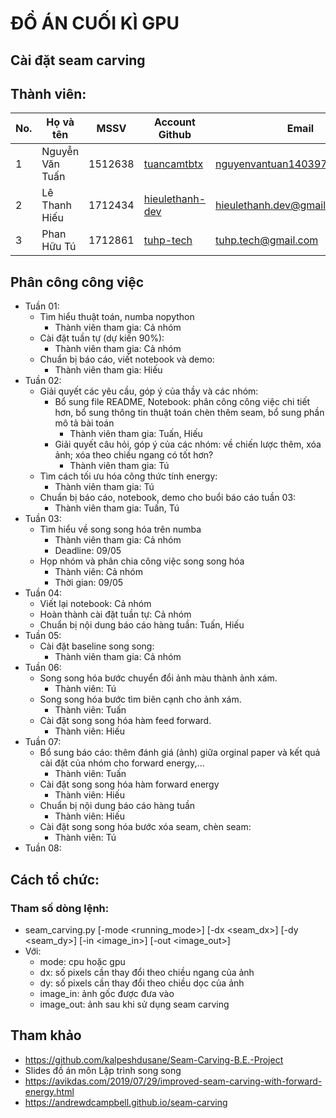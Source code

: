 # ĐỒ ÁN CUỐI KÌ GPU

## Cài đặt seam carving

## Thành viên:
| No. | Họ và tên       | MSSV    | Account Github                                        | Email                         |
| --- | --------------- | ------- | ----------------------------------------------------- | ----------------------------- |
| 1   | Nguyễn Văn Tuấn | 1512638 | [tuancamtbtx](https://github.com/tuancamtbtx)         | nguyenvantuan140397@gmail.com |
| 2   | Lê Thanh Hiếu   | 1712434 | [hieulethanh-dev](https://github.com/hieulethanh-dev) | hieulethanh.dev@gmail.com     |
| 3   | Phan Hữu Tú     | 1712861 | [tuhp-tech](https://github.com/tuhp-tech)             | tuhp.tech@gmail.com           |

## Phân công công việc
- Tuần 01:
  - Tìm hiểu thuật toán, numba nopython
    - Thành viên tham gia: Cả nhóm
  - Cài đặt tuần tự (dự kiến 90%):
    - Thành viên tham gia: Cả nhóm
  - Chuẩn bị báo cáo, viết notebook và demo:
    - Thành viên tham gia: Hiếu
- Tuần 02:
  - Giải quyết các yêu cầu, góp ý của thầy và các nhóm:
    - Bổ sung file README, Notebook: phân công công việc chi tiết hơn, bổ sung thông tin thuật toán chèn thêm seam, bổ sung phần mô tả bài toán
      - Thành viên tham gia: Tuấn, Hiếu
    - Giải quyết câu hỏi, góp ý của các nhóm: về chiến lược thêm, xóa ảnh; xóa theo chiều ngang có tốt hơn?
      - Thành viên tham gia: Tú
  - Tìm cách tối ưu hóa công thức tính energy:
    - Thành viên tham gia: Tú
  - Chuẩn bị báo cáo, notebook, demo cho buổi báo cáo tuần 03:
    - Thành viên tham gia: Tuấn, Tú
- Tuần 03:
  - Tìm hiểu về song song hóa trên numba
    - Thành viên tham gia: Cả nhóm
    - Deadline: 09/05
  - Họp nhóm và phân chia công việc song song hóa
    - Thành viên: Cả nhóm
    - Thời gian: 09/05
- Tuần 04:
  - Viết lại notebook: Cả nhóm 
  - Hoàn thành cài đặt tuần tự: Cả nhóm
  - Chuẩn bị nội dung báo cáo hàng tuần: Tuấn, Hiếu
- Tuần 05:
  - Cài đặt baseline song song:
    - Thành viên tham gia: Cả nhóm
- Tuần 06:
  - Song song hóa bước chuyển đổi ảnh màu thành ảnh xám.
    - Thành viên: Tú
  - Song song hóa bước tìm biên cạnh cho ảnh xám.
    - Thành viên: Tuấn
  - Cài đặt song song hóa hàm feed forward.
    - Thành viên: Hiếu
- Tuần 07:
  - Bổ sung báo cáo: thêm đánh giá (ảnh) giữa orginal paper và kết quả cài đặt của nhóm cho forward energy,...
    - Thành viên: Tuấn
  - Cài đặt song song hóa hàm forward energy
    - Thành viên: Hiếu
  - Chuẩn bị nội dung báo cáo hàng tuần
    - Thành viên: Hiếu
  - Cài đặt song song hóa bước xóa seam, chèn seam:
    - Thành viên: Tú
- Tuần 08:

## Cách tổ chức:
### Tham số dòng lệnh:
- seam_carving.py [-mode <running_mode>] [-dx <seam_dx>] [-dy <seam_dy>] [-in <image_in>] [-out <image_out>]
- Với:
  + mode: cpu hoặc gpu
  + dx: số pixels cần thay đổi theo chiều ngang của ảnh
  + dy: số pixels cần thay đổi theo chiều dọc của ảnh
  + image_in: ảnh gốc được đưa vào
  + image_out: ảnh sau khi sử dụng seam carving

## Tham khảo
- https://github.com/kalpeshdusane/Seam-Carving-B.E.-Project
- Slides đồ án môn Lập trình song song
- https://avikdas.com/2019/07/29/improved-seam-carving-with-forward-energy.html
- https://andrewdcampbell.github.io/seam-carving
